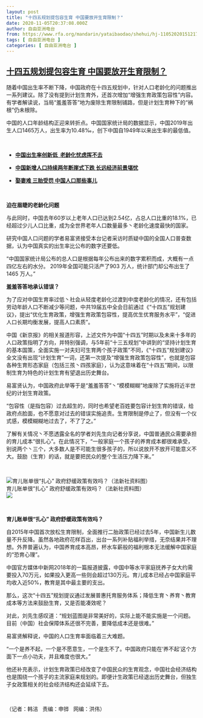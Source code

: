 ```yaml
---
layout: post
title: "十四五规划提包容生育 中国要放开生育限制？"
date: 2020-11-05T20:37:08.000Z
author: 自由亚洲电台
from: https://www.rfa.org/mandarin/yataibaodao/shehui/hj-11052020151217.html
tags: [ 自由亚洲电台 ]
categories: [ 自由亚洲电台 ]
---
```

<!--1604608628000-->
[十四五规划提包容生育 中国要放开生育限制？](https://www.rfa.org/mandarin/yataibaodao/shehui/hj-11052020151217.html)
------

<div>
<p>随着中国出生率不断下降，中国政府在十四五规划中，针对人口老龄化的问题推出一系列建议。除了没有提到计划生育外，还首次增加“增强生育政策包容性”内容。有学者解读说，当局“羞羞答答”地为废除生育限制铺路，但是计划生育种下的“祸根”仍未根除。</p><p>中国的人口年龄结构正迎来转折点。中国国家统计局的数据显示，中国2019年出生人口1465万人，出生率为10.48‰，创下中国自1949年以来出生率的最低值。</p><p> </p><ul><li><b><a class="external-link" href="http://www.rfa.org/mandarin/Xinwen/2-01182020103802.html">中国出生率创新低  老龄化忧虑挥不去</a></b></li></ul><ul><li><b><a class="external-link" href="http://www.rfa.org/mandarin/yataibaodao/shehui/fl-11212019101033.html">中国新增人口持续两年断崖式下跌 长远经济前景堪忧</a></b></li></ul><ul><li><b><a class="external-link" href="http://www.rfa.org/mandarin/yataibaodao/shehui/yl-02142019100647.html">娶妻难 三胎受罚 中国人口那些事儿</a></b></li></ul><p> </p><p><b>迫在眉睫的老龄化问题</b></p><p>与此同时，中国去年60岁以上老年人口已达到2.54亿，占总人口比重的18.1%，已经超过少儿人口比重，成为全世界老年人口数量最多丶老龄化速度最快的国家。</p><p>研究中国人口问题的学者易富贤接受本台记者采访时质疑中国的全国人口普查数据，认为中国真实的出生率比公布的数字还要低。</p><p>“中国国家统计局公布的总人口是根据每年公布出来的数字累积而成，大概有一点四亿左右的水分。 2019年全国可能只活产了903 万人，统计部门却公布出生了1465 万人。”</p><p><b>羞羞答答地承认错误？</b></p><p>为了应对中国生育率过低丶社会从轻度老龄化过渡到中度老龄化的情况，还有包括劳动年龄人口不断减少等问题，中共19届五中全会日前通过《“十四五”规划建议》，提出“优化生育政策，增强生育政策包容性，提高优生优育服务水平”，“促进人口长期均衡发展，提高人口素质”。</p><p>中国《新京报》的相关报道形容，上述文件为中国“十四五”时期以及未来十多年的人口政策指明了方向，并特别强调，与5年前“十三五规划”中讲到的“坚持计划生育的基本国策，全面实施一对夫妇可生育两个孩子政策”不同，《“十四五”规划建议》全文没有出现“计划生育”一词，还第一次提及“增强生育政策包容性”，也就是包容各种生育形态家庭（包括三孩丶四孩家庭），认为这意味着在“十四五”期间，以限制生育为特色的计划生育有望退出历史舞台。</p><p>易富贤认为，中国政府此举等于是“羞羞答答”丶“模模糊糊”地废除了实施将近半世纪的计划生育政策。</p><p>“包容性（是指包容）过去超生的，同时也希望老百姓要包容计划生育的错误，给政府点脸面，也不愿意对过去的错误实施追责。生育限制是停止了，但没有一个仪式感，模模糊糊地过去了，不了了之。”</p><p>了解有关情况丶不愿透露全名的学者刘先生向记者分享说，中国普通民众需要承担的育儿成本“很扎心”。在此情况下，“一般家庭一个孩子的养育成本都很难承受，别说两个丶三个，大多数人是不可能生很多孩子的，所以说放开不放开可能意义不大。鼓励（生育）的话，就是要把民众的整个生活压力降下来。”</p><p> </p><p><div class="image-inline captioned" style="width:622px;"><div style="width:622px;"><img alt="育儿账单很“扎心”   政府舒缓政策有效吗？（法新社资料图）" src="https://www.rfa.org/mandarin/yataibaodao/shehui/hj-11052020151217.html/hj1105a.jpg" title="育儿账单很“扎心”   政府舒缓政策有效吗？（法新社资料图）"/></div><div class="image-caption"><span style="width:622px;">育儿账单很“扎心”   政府舒缓政策有效吗？（法新社资料图）</span><span class="copyright"> </span></div><div id="zoomattribute"><a class="single_image" href="/mandarin/yataibaodao/shehui/hj-11052020151217.html/hj1105a.jpg" title="育儿账单很“扎心”   政府舒缓政策有效吗？（法新社资料图）"><img src="/rfa_resources/graphics/icon-zoom.png"/></a></div></div></p><p> </p><p><b>育儿账单很“扎心” 政府舒缓政策有效吗？</b></p><p>自2015年中国首次放松生育限制，全面推行二胎政策已经过去5年，中国新生儿数量不升反降。虽然各地政府花样百出，出台一系列补贴福利举措，无奈结果并不理想。外界普遍认为，中国养育成本高昂，杯水车薪般的福利根本无法缓解中国家庭的“恐育心理”。</p><p>中国官方媒体中新网2018年的一篇报道披露，中国中等水平家庭抚养子女大约需要投入70万元，如果投入更高一些则会超过130万元。育儿成本已经占中国家庭平均收入近50%，教育是其中最主要的支出。</p><p>那么，这次“十四五”规划提议通过发展普惠托育服务体系；降低生育丶养育丶教育成本等方法来鼓励生育，又是否能凑效呢？</p><p>对此，刘先生感叹道：“规划蓝图是非常美好的，实际上能不能实施是一个问题。目前（中国）社会保障体系还很不完善，要降低成本还是很难。”</p><p>易富贤解释说，中国的人口生育率面临着三大难题。</p><p>“一个是养不起，一个是不愿意生，一个是生不了。中国政府只能在‘养不起’这个方面下一点小功夫，并且难度也很大。”</p><p>他还补充表示，计划生育政策已经改变了中国民众的生育观念，中国社会经济结构也是围绕一个孩子的主流家庭来规划的。即便计生政策已经退出历史舞台，但独生子女政策相关的社会经济结构还会延续下去。</p><p> </p><p>（记者：韩洁   责编：申铧   网编：洪伟）</p>
</div>
